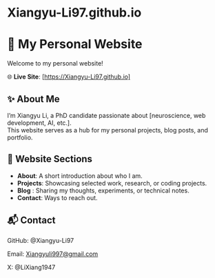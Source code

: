 # Xiangyu-Li97.github.io
# 🚀 My Personal Website

Welcome to my personal website!

🌐 **Live Site**: [https://Xiangyu-Li97.github.io]

## ✨ About Me
I’m Xiangyu Li, a PhD candidate passionate about [neuroscience, web development, AI, etc.].  
This website serves as a hub for my personal projects, blog posts, and portfolio.

## 🧠 Website Sections
- **About**: A short introduction about who I am.
- **Projects**: Showcasing selected work, research, or coding projects.
- **Blog** : Sharing my thoughts, experiments, or technical notes.
- **Contact**: Ways to reach out.

## 📬 Contact
GitHub: @Xiangyu-Li97

Email: Xiangyuli997@gmail.com

X: @LiXiang1947
